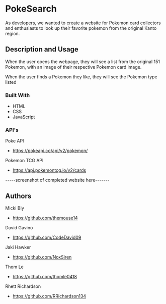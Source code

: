 # PokeSearch

As developers, we wanted to create a website for Pokemon card collectors and enthusiasts to look up their favorite pokemon from the original Kanto region.

## Description and Usage

When the user opens the webpage, they will see a list from the original 151 Pokemon, with an image of their respective Pokemon card image.

When the user finds a Pokemon they like, they will see the Pokemon type listed

### Built With

- HTML
- CSS
- JavaScript

### API's

Poke API

- https://pokeapi.co/api/v2/pokemon/

Pokemon TCG API

- https://api.pokemontcg.io/v2/cards

-----screenshot of completed website here-------

## Authors

Micki Bly

- https://github.com/themouse14

David Gavino

- https://github.com/CodeDavid09

Jaki Hawker

- https://github.com/NoxSiren

Thom Le

- https://github.com/thomle0418

Rhett Richardson

- https://github.com/RRichardson134
